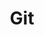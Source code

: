 ---
title: "Git"
simple_list: false
description: |
    Git tutorials - Git is a version control system used to track the history of files.
---